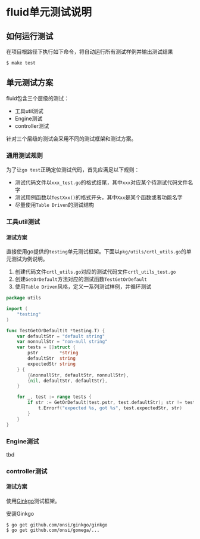 # fluid单元测试说明

## 如何运行测试

在项目根路径下执行如下命令，将自动运行所有测试样例并输出测试结果

```shell
$ make test
```

## 单元测试方案

fluid包含三个层级的测试：

- 工具util测试
- Engine测试
- controller测试

针对三个层级的测试会采用不同的测试框架和测试方案。

### 通用测试规则

为了让`go test`正确定位测试代码，首先应满足以下规则：

- 测试代码文件以`xxx_test.go`的格式结尾，其中`xxx`对应某个待测试代码文件名字
- 测试用例函数以`TestXxx()`的格式开头，其中`Xxx`是某个函数或者功能名字
- 尽量使用`Table Driven`的测试结构

### 工具util测试

#### 测试方案

直接使用go提供的`testing`单元测试框架。下面以`pkg/utils/crtl_utils.go`的单元测试为例说明。

1. 创建代码文件`crtl_utils.go`对应的测试代码文件`crtl_utils_test.go`
2. 创建`GetOrDefault`方法对应的测试函数`TestGetOrDefault`
3. 使用`Table Driven`风格，定义一系列测试样例，并循环测试

```go
package utils

import (
	"testing"
)

func TestGetOrDefault(t *testing.T) {
	var defaultStr = "default string"
	var nonnullStr = "non-null string"
	var tests = []struct {
		pstr        *string
		defaultStr  string
		expectedStr string
	} {
		{&nonnullStr, defaultStr, nonnullStr},
		{nil, defaultStr, defaultStr},
	}

	for _, test := range tests {
		if str := GetOrDefault(test.pstr, test.defaultStr); str != test.expectedStr {
			t.Errorf("expected %s, got %s", test.expectedStr, str)
		}
	}
}
```

### Engine测试

tbd

### controller测试

#### 测试方案

使用[Ginkgo](https://www.ginkgo.wiki/)测试框架。

安装Ginkgo

```shell
$ go get github.com/onsi/ginkgo/ginkgo
$ go get github.com/onsi/gomega/...
```



